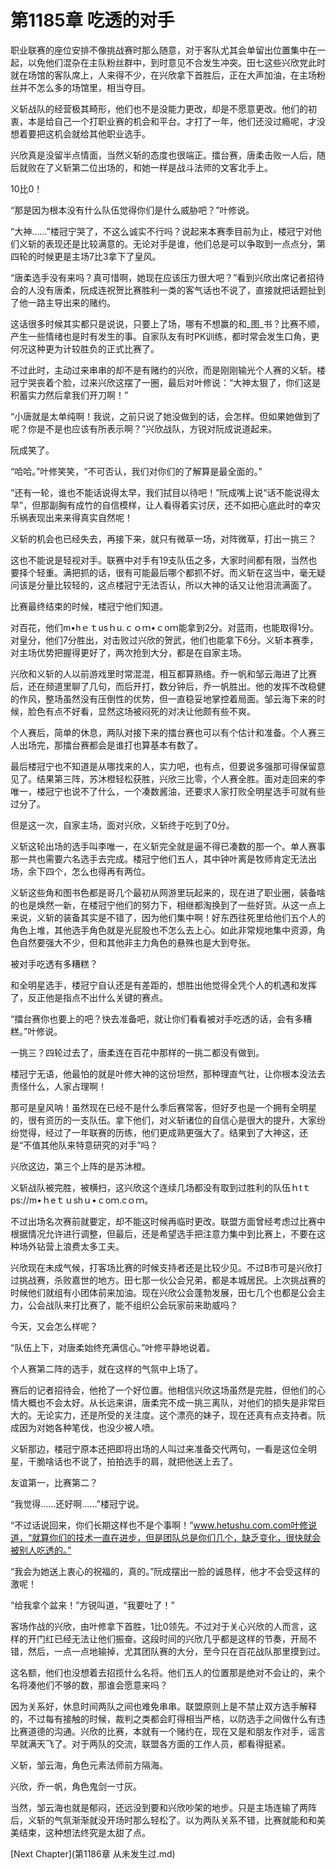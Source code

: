 # 第1185章 吃透的对手

职业联赛的座位安排不像挑战赛时那么随意，对于客队尤其会单留出位置集中在一起，以免他们混杂在主队粉丝群中，到时意见不合发生冲突。田七这些兴欣党此时就在场馆的客队席上，人来得不少，在兴欣拿下首胜后，正在大声加油，在主场粉丝并不怎么多的场馆里，相当夺目。

义斩战队的经营极其畸形，他们也不是没能力更改，却是不愿意更改。他们的初衷，本是给自己一个打职业赛的机会和平台。才打了一年，他们还没过瘾呢，才没想着要把这机会就给其他职业选手。

兴欣真是没留半点情面，当然义斩的态度也很端正。擂台赛，唐柔击败一人后，随后就败在了义斩第二位出场的，和她一样是战斗法师的文客北手上。

10比0！

“那是因为根本没有什么队伍觉得你们是什么威胁吧？”叶修说。

“大神……”楼冠宁哭了，不这么诚实不行吗？说起来本赛季目前为止，楼冠宁对他们义斩的表现还是比较满意的。无论对手是谁，他们总是可以争取到一点点分，第四轮的时候更是主场7比3拿下了皇风。

“唐柔选手没有来吗？真可惜啊，她现在应该压力很大吧？”看到兴欣出席记者招待会的人没有唐柔，阮成连祝贺比赛胜利一类的客气话也不说了，直接就把话题扯到了他一路主导出来的赌约。

这话很多时候其实都只是说说，只要上了场，哪有不想赢的和_图_书？比赛不顺，产生一些情绪也是时有发生的事。自家队友有时PK训练，都时常会发生口角，更何况这种更为计较胜负的正式比赛了。

不过此时，主动过来串串的却不是有赌约的兴欣，而是刚刚输光个人赛的义斩。楼冠宁哭丧着个脸，过来兴欣这摆了一圈，最后对叶修说：“大神太狠了，你们这是积蓄实力然后拿我们开刀啊！”

“小唐就是太单纯啊！我说，之前只说了她没做到的话，会怎样。但如果她做到了呢？你是不是也应该有所表示啊？”兴欣战队，方锐对阮成说道起来。

阮成笑了。

“哈哈。”叶修笑笑，“不可否认，我们对你们的了解算是最全面的。”

“还有一轮，谁也不能话说得太早，我们拭目以待吧！”阮成嘴上说“话不能说得太早”，但那副胸有成竹的自信模样，让人看得着实讨厌，还不如把心底此时的幸灾乐祸表现出来来得真实自然呢！

义斩的机会也已经失去，再接下来，就只有微草一场，对阵微草，打出一挑三？

这也不能说是轻视对手。联赛中对手有19支队伍之多，大家时间都有限，当然也要择个轻重。满把抓的话，很有可能最后哪个都抓不好。而义斩在这当中，毫无疑问该是分量比较轻的，这点楼冠宁无法否认，所以大神的话又让他泪流满面了。

比赛最终结束的时候，楼冠宁他们知道。

对百花，他们m•hｅｔusｈu.ｃｏｍ•ｃoｍ能拿到2分。对蓝雨，也能取得1分。对皇分，他们7分胜出，对击败过兴欣的贺武，他们也能拿下6分。义斩本赛季，对主场优势把握得更好了，两次抢到大分，都是在自家主场。

兴欣和义斩的人以前游戏里时常混混，相互都算熟络。乔一帆和邹云海进了比赛后，还在频道里聊了几句，而后开打，数分钟后，乔一帆胜出。他的发挥不改稳健的作风，整场虽然没有压倒性的优势，但一直稳妥地掌控着局面。邹云海下来的时候，脸色有点不好看，显然这场被闷死的对决让他颇有些不爽。

个人赛后，简单的休息，两队对接下来的擂台赛也可以有个估计和准备。个人赛三人出场完，那擂台赛都会是谁打也算基本有数了。

最后楼冠宁也不知道是从哪找来的人，实力吧，也有点，但要说多强那可得保留意见了。结果第三阵，苏沐橙轻松获胜，兴欣三比零，个人赛全胜。面对走回来的李唯一，楼冠宁也说不了什么，一个凑数酱油，还要求人家打败全明星选手可就有些过分了。

但是这一次，自家主场，面对兴欣，义斩终于吃到了0分。

义斩这轮出场的选手叫李唯一，在义斩完全就是逼不得已凑数的那一个。单人赛事那一共也需要六名选手去完成。楼冠宁他们五人，其中钟叶离是牧师肯定无法出场，余下四个，怎么也得再有两位。

义斩这些角和图书色都是哥几个最初从网游里玩起来的，现在进了职业圈，装备啥的也是焕然一新，在楼冠宁他们的努力下，相继都淘换到了一些好货。从这一点上来说，义斩的装备其实是不错了，因为他们集中啊！好东西往死里给他们五个人的角色上堆，其他选手角色就是光屁股也不怎么去上心。如此非常规地集中资源，角色自然要强大不少，但和其他非主力角色的悬殊也是大到夸张。

被对手吃透有多糟糕？

和全明星选手，楼冠宁自认还是有差距的，想胜出他觉得全凭个人的机遇和发挥了，反正他是指点不出什么关键的赛点。

“擂台赛你也要上的吧？快去准备吧，就让你们看看被对手吃透的话，会有多糟糕。”叶修说。

一挑三？四轮过去了，唐柔连在百花中那样的一挑二都没有做到。

楼冠宁无语，他最怕的就是叶修大神的这份坦然，那种理直气壮，让你根本没法去责怪什么，人家占理啊！

那可是皇风呐！虽然现在已经不是什么季后赛常客，但好歹也是一个拥有全明星的，很有资历的一支队伍。拿下他们，对义斩诸位的自信心是很大的提升，大家纷纷觉得，经过了一年联赛的历练，他们更成熟更强大了。结果到了大神这，还是“不值其他队来特意研究的对手”吗？

兴欣这边，第三个上阵的是苏沐橙。

义斩战队被完胜，被横扫，这兴欣这个连续几场都没有取到过胜利的队伍ｈtｔps://m•ｈeｔｕshｕ•ｃoｍ.cｏｍ。

不过出场名次赛前就要定，却不能这时候再临时更改。联盟方面曾经考虑过比赛中根据情况允许进行调整，但最后，还是希望选手把注意力集中到比赛上，不要在这种场外钻营上浪费太多工夫。

兴欣现在未成气候，打客场比赛的时候支持者还是比较少见。不过B市可是兴欣打过挑战赛，杀败嘉世的地方。田七那一伙公会兄弟，都是本城居民。上次挑战赛的时候他们就组有小团体前来加油。现在兴欣公会蓬勃发展，田七几个也都是公会主力，公会战队来打比赛了，能不组织公会玩家前来助威吗？

今天，又会怎么样呢？

“队伍上下，对唐柔始终充满信心。”叶修平静地说着。

个人赛第二阵的选手，就在这样的气氛中上场了。

赛后的记者招待会，他抢了一个好位置。他相信兴欣这场虽然是完胜，但他们的心情大概也不会太好。从长远来讲，唐柔完不成一挑三离队，对他们的损失是非常巨大的。无论实力，还是所受的关注度。这个漂亮的妹子，现在还真有点支持者。阮成因为对她各种笔伐，也没少被人喷。

义斩那边，楼冠宁原本还把即将出场的人叫过来准备交代两句，一看是这位全明星，干脆啥话也不说了，拍拍选手的肩，就把他送上去了。

友谊第一，比赛第二？

“我觉得……还好啊……”楼冠宁说。

“不过话说回来，你们长期这样也不是个事啊！”www.hetushu.com.com叶修说道，“就算你们的技术一直在进步，但是团队总是你们几个，缺乏变化，很快就会被别人吃透的。”

“我会为她送上衷心的祝福的，真的。”阮成摆出一脸的诚恳样，他才不会受这样的激呢！

“给我拿个盆来！”方锐叫道，“我要吐了！”

客场作战的兴欣，由叶修拿下首胜，1比0领先。不过对于关心兴欣的人而言，这样的开门红已经无法让他们振奋。这段时间的兴欣几乎都是这样的节奏，开局不错，然后，一点一点地输掉，尤其团队赛的大分，至今只在百花战队那里摸到过。

这名额，他们也没想着去招揽什么名将。他们五人的位置那是绝对不会让的，来个名将凑他们不够的数，那谁会愿意来吗？

因为关系好，休息时间两队之间也难免串串。联盟原则上是不禁止双方选手解释的，不过每有接触的时候，裁判之类都会盯得相当严格，以防选手之间做什么有违比赛道德的沟通。兴欣的比赛，本就有一个赌约在，现在又是和朋友作对手，谣言早就满天飞了。对于两队的交流，联盟各方面的工作人员，都看得挺紧。

义斩，邹云海，角色元素法师前方隔海。

兴欣，乔一帆，角色鬼剑一寸灰。

当然，邹云海也就是郁闷，还远没到要和兴欣吵架的地步。只是主场连输了两阵后，义斩的气氛渐渐就没开场时那么轻松了。以为两队关系不错，比赛就能和和美美结束，这种想法终究是太甜了点。



[Next Chapter](第1186章 从未发生过.md)
